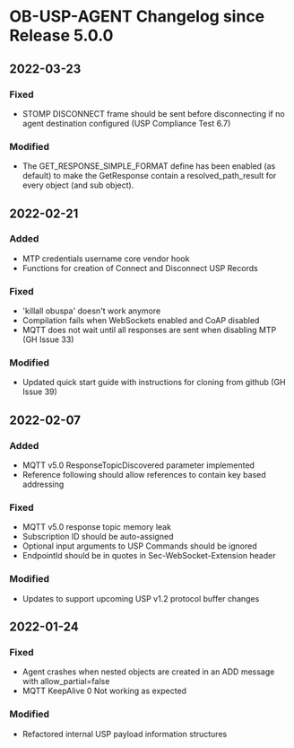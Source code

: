 # OB-USP-AGENT Changelog since Release 5.0.0

## 2022-03-23

### Fixed
- STOMP DISCONNECT frame should be sent before disconnecting if no agent destination configured (USP Compliance Test 6.7)

### Modified
- The GET_RESPONSE_SIMPLE_FORMAT define has been enabled (as default) to make the GetResponse contain a resolved_path_result for every object (and sub object).



## 2022-02-21

### Added
- MTP credentials username core vendor hook
- Functions for creation of Connect and Disconnect USP Records

### Fixed
- 'killall obuspa' doesn't work anymore
- Compilation fails when WebSockets enabled and CoAP disabled
- MQTT does not wait until all responses are sent when disabling MTP (GH Issue 33)

### Modified
- Updated quick start guide with instructions for cloning from github (GH Issue 39)



## 2022-02-07

### Added
- MQTT v5.0 ResponseTopicDiscovered parameter implemented
- Reference following should allow references to contain key based addressing

### Fixed
- MQTT v5.0 response topic memory leak
- Subscription ID should be auto-assigned
- Optional input arguments to USP Commands should be ignored
- EndpointId should be in quotes in Sec-WebSocket-Extension header

### Modified
- Updates to support upcoming USP v1.2 protocol buffer changes



## 2022-01-24

### Fixed
- Agent crashes when nested objects are created in an ADD message with allow_partial=false
- MQTT KeepAlive 0 Not working as expected

### Modified
- Refactored internal USP payload information structures





